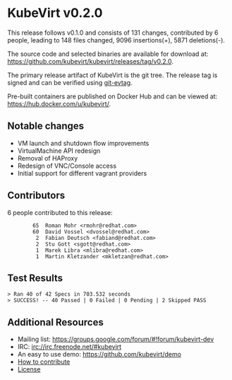 KubeVirt v0.2.0
===============

This release follows v0.1.0 and consists of 131 changes, contributed by
6 people, leading to 148 files changed, 9096 insertions(+), 5871 deletions(-).

The source code and selected binaries are available for download at:
<https://github.com/kubevirt/kubevirt/releases/tag/v0.2.0>.

The primary release artifact of KubeVirt is the git tree. The release tag is
signed and can be verified using [git-evtag][git-evtag].

Pre-built containers are published on Docker Hub and can be viewed at:
<https://hub.docker.com/u/kubevirt/>.

Notable changes
---------------

- VM launch and shutdown flow improvements
- VirtualMachine API redesign
- Removal of HAProxy
- Redesign of VNC/Console access
- Initial support for different vagrant providers

Contributors
------------

6 people contributed to this release:

```
        65	Roman Mohr <rmohr@redhat.com>
        60	David Vossel <dvossel@redhat.com>
         2	Fabian Deutsch <fabiand@redhat.com>
         2	Stu Gott <sgott@redhat.com>
         1	Marek Libra <mlibra@redhat.com>
         1	Martin Kletzander <mkletzan@redhat.com>
```

Test Results
------------

```
> Ran 40 of 42 Specs in 703.532 seconds
> SUCCESS! -- 40 Passed | 0 Failed | 0 Pending | 2 Skipped PASS
```

Additional Resources
--------------------

- Mailing list: <https://groups.google.com/forum/#!forum/kubevirt-dev>
- IRC: <irc://irc.freenode.net/#kubevirt>
- An easy to use demo: <https://github.com/kubevirt/demo>
- [How to contribute][contributing]
- [License][license]

[git-evtag]: https://github.com/cgwalters/git-evtag#using-git-evtag
[contributing]: https://github.com/kubevirt/kubevirt/blob/master/CONTRIBUTING.md
[license]: https://github.com/kubevirt/kubevirt/blob/master/LICENSE
